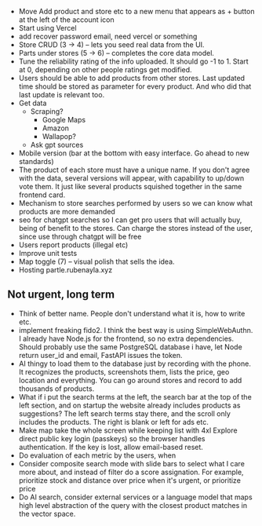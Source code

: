 - Move Add product and store etc to a new menu that appears as + button at the left of the account icon
- Start using Vercel
- add recover password email, need vercel or something
- Store CRUD (3 → 4) – lets you seed real data from the UI.
- Parts under stores (5 → 6) – completes the core data model.
- Tune the reliability rating of the info uploaded. It should go -1 to 1. Start at 0, depending on other people ratings get modified.
- Users should be able to add products from other stores. Last updated time should be stored as parameter for every product. And who did that last update is relevant too.
- Get data
    - Scraping?
        - Google Maps
        - Amazon
        - Wallapop?
    - Ask gpt sources
- Mobile version (bar at the bottom with easy interface. Go ahead to new standards)
- The product of each store must have a unique name. If you don't agree with the data, several versions will appear, with capability to up/down vote them. It just like several products squished together in the same frontend card.
- Mechanism to store searches performed by users so we can know what products are more demanded
- seo for chatgpt searches so I can get pro users that will actually buy, being of benefit to the stores. Can charge the stores instead of the user, since use through chatgpt will be free
- Users report products (illegal etc)
- Improve unit tests
- Map toggle (7) – visual polish that sells the idea.
- Hosting partle.rubenayla.xyz

## Not urgent, long term
- Think of better name. People don't understand what it is, how to write etc.
- implement freaking fido2. I think the best way is using SimpleWebAuthn. I already have Node.js for the frontend, so no extra dependencies. Should probably use the same PostgreSQL database i have, let Node return user_id and email, FastAPI issues the token.
- AI thingy to load them to the database just by recording with the phone. It recognizes the products, screenshots them, lists the price, geo location and everything. You can go around stores and record to add thousands of products.
- What if i put the search terms at the left, the search bar at the top of the left section, and on startup the website already includes products as suggestions? The left search terms stay there, and the scroll only includes the products. The right is blank or left for ads etc.
- Make map take the whole screen while keeping list with 4xl
Explore direct public key login (passkeys) so the browser handles authentication. If the key is lost, allow email-based reset.
- Do evaluation of each metric by the users, when
- Consider composite search mode with slide bars to select what I care more about, and instead of filter do a score assignation. For example, prioritize stock and distance over price when it's urgent, or prioritize price 
- Do AI search, consider external services or a language model that maps high level abstraction of the query with the closest product matches in the vector space.